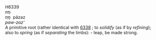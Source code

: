 <body>
  <p>H6339<br>  פּזז  <br> פָּזַז  ‎  pâzaz  <br><i>paw-zaz‘ </i><br>A primitive root (rather identical with <a href="h6338.htm">6338</a> ; to <i>solidify</i> (as if by <i>refining</i>); also to <i>spring</i> (as if <i>separating</i> the limbs): - leap, be made strong.<br></p>
 </body>